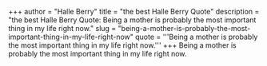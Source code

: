 +++
author = "Halle Berry"
title = "the best Halle Berry Quote"
description = "the best Halle Berry Quote: Being a mother is probably the most important thing in my life right now."
slug = "being-a-mother-is-probably-the-most-important-thing-in-my-life-right-now"
quote = '''Being a mother is probably the most important thing in my life right now.'''
+++
Being a mother is probably the most important thing in my life right now.
